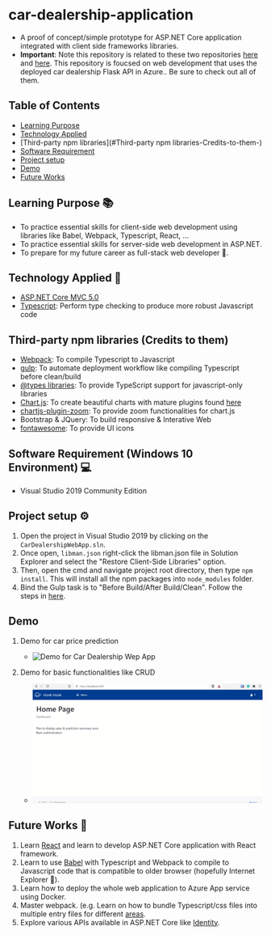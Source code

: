 # car-dealership-application
- A proof of concept/simple prototype for ASP.NET Core application integrated with client side frameworks libraries.
- **Important**: Note this repository is related to these two repositories [here](https://github.com/polarBearYap/car-dealership-automl) and [here](https://github.com/polarBearYap/car-dealership-flask-api). This repository is foucsed on web development that uses the deployed car dealership Flask API in Azure.. Be sure to check out all of them.

## Table of Contents
* [Learning Purpose](#Learning-Purpose-)
* [Technology Applied](#Technology-Applied-)
* [Third-party npm libraries](#Third-party npm libraries-Credits-to-them-)
* [Software Requirement](#software-requirement-windows-10-environment-)
* [Project setup](#Project-setup-)
* [Demo](#Demo)
* [Future Works](#Future-Works-)

## Learning Purpose &#128218;
- To practice essential skills for client-side web development using libraries like Babel, Webpack, Typescript, React, ...
- To practice essential skills for server-side web development in ASP.NET.
- To prepare for my future career as full-stack web developer &#129321;.

## Technology Applied &#129302;
- [ASP.NET Core MVC 5.0](https://docs.microsoft.com/en-us/aspnet/core/mvc/overview?view=aspnetcore-5.0)
- [Typescript](https://www.typescriptlang.org/): Perform type checking to produce more robust Javascript code

## Third-party npm libraries (Credits to them)
- [Webpack](https://webpack.js.org/): To compile Typescript to Javascript
- [gulp](https://gulpjs.com/): To automate deployment workflow like compiling Typescript before clean/build 
- [@types libraries](https://www.typescriptlang.org/dt/search): To provide TypeScript support for javascript-only libraries
- [Chart.js](https://www.chartjs.org/): To create beautiful charts with mature plugins found [here](https://github.com/chartjs/awesome#plugins)
- [chartjs-plugin-zoom](https://github.com/chartjs/chartjs-plugin-zoom): To provide zoom functionalities for chart.js
- Bootstrap & JQuery: To build responsive & Interative Web
- [fontawesome](https://fontawesome.com/v4.7/icons/): To provide UI icons 

## Software Requirement (Windows 10 Environment) &#128187;
- Visual Studio 2019 Community Edition

## Project setup &#x2699;
1. Open the project in Visual Studio 2019 by clicking on the `CarDealershipWebApp.sln`.
2. Once open, `libman.json` right-click the libman.json file in Solution Explorer and select the "Restore Client-Side Libraries" option.
3. Then, open the cmd and navigate project root directory, then type `npm install`. This will install all the npm packages into `node_modules` folder.
4. Bind the Gulp task is to "Before Build/After Build/Clean". Follow the steps in [here](http://www.codedigest.com/quick-start/14/using-of-gulp-gulpfilejs-in-visual-studio-2017). 

## Demo
1. Demo for car price prediction
    - ![Demo for Car Dealership Wep App](resources/car-dealership-application-demo2.gif)

2. Demo for basic functionalities like CRUD
    - ![Demo for Car Dealership Wep App](resources/car-dealership-application-demo.gif)

## Future Works &#128302;
1. Learn [React](https://reactjs.org/) and learn to develop ASP.NET Core application with React framework.
2. Learn to use [Babel](https://babeljs.io/) with Typescript and Webpack to compile to Javascript code that is compatible to older browser (hopefully Internet Explorer &#129315;).
3. Learn how to deploy the whole web application to Azure App service using Docker.
4. Master webpack. (e.g. Learn on how to bundle Typescript/css files into multiple entry files for different [areas](https://docs.microsoft.com/en-us/aspnet/core/mvc/controllers/areas?view=aspnetcore-5.0).
5. Explore various APIs available in ASP.NET Core like [Identity](https://docs.microsoft.com/en-us/aspnet/core/security/authentication/identity?view=aspnetcore-5.0&tabs=visual-studio).
